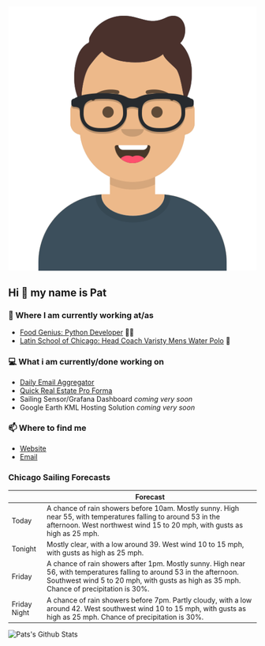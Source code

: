 [![Social banner for p-j-falconer](https://raw.githubusercontent.com/P-J-FALCONER/P-J-FALCONER/master/assets/avataaars.svg)](https://patfalconer.com/)
## Hi :wave: my name is Pat

### 💼 Where I am currently working at/as
- [Food Genius: Python Developer](https://getfoodgenius.com/) 🍔🐍
- [Latin School of Chicago: Head Coach Varisty Mens Water Polo](https://www.latinschool.org/) 🤽


### 💻 What i am currently/done working on
 - [Daily Email Aggregator](https://github.com/P-J-FALCONER/dott_daily_mail)
 - [Quick Real Estate Pro Forma](https://github.com/P-J-FALCONER/henry)
 - Sailing Sensor/Grafana Dashboard *coming very soon*
 - Google Earth KML Hosting Solution *coming very soon*

### 📫 Where to find me
 - [Website](https://patfalconer.com/)
 - [Email](mailto:patrick.j.falconer@gmail.com)


### Chicago Sailing Forecasts
|   | Forecast  |
|---|---|
| Today | A chance of rain showers before 10am. Mostly sunny. High near 55, with temperatures falling to around 53 in the afternoon. West northwest wind 15 to 20 mph, with gusts as high as 25 mph. |
| Tonight | Mostly clear, with a low around 39. West wind 10 to 15 mph, with gusts as high as 25 mph. |
| Friday | A chance of rain showers after 1pm. Mostly sunny. High near 56, with temperatures falling to around 53 in the afternoon. Southwest wind 5 to 20 mph, with gusts as high as 35 mph. Chance of precipitation is 30%. |
| Friday Night | A chance of rain showers before 7pm. Partly cloudy, with a low around 42. West southwest wind 10 to 15 mph, with gusts as high as 25 mph. Chance of precipitation is 30%. |

![Pats's Github Stats](https://github-readme-stats.vercel.app/api?username=p-j-falconer&show_icons=true&theme=radical)
